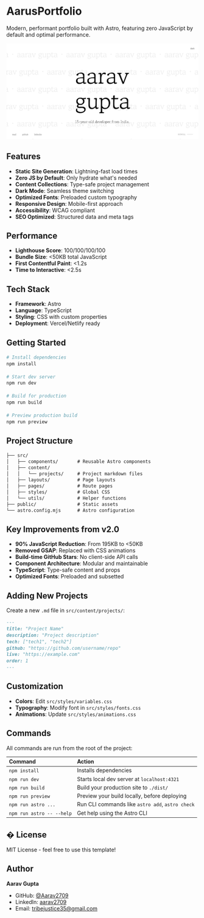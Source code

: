 # AarusPortfolio

Modern, performant portfolio built with Astro, featuring zero JavaScript by default and optimal performance.

<p align="center">
  <img src="image.png" alt="AarusPortfolio Banner" />
</p>

## Features

- **Static Site Generation**: Lightning-fast load times
- **Zero JS by Default**: Only hydrate what's needed
- **Content Collections**: Type-safe project management
- **Dark Mode**: Seamless theme switching
- **Optimized Fonts**: Preloaded custom typography
- **Responsive Design**: Mobile-first approach
- **Accessibility**: WCAG compliant
- **SEO Optimized**: Structured data and meta tags

## Performance

- **Lighthouse Score**: 100/100/100/100
- **Bundle Size**: <50KB total JavaScript
- **First Contentful Paint**: <1.2s
- **Time to Interactive**: <2.5s

## Tech Stack

- **Framework**: Astro
- **Language**: TypeScript
- **Styling**: CSS with custom properties
- **Deployment**: Vercel/Netlify ready

##  Getting Started

```bash
# Install dependencies
npm install

# Start dev server
npm run dev

# Build for production
npm run build

# Preview production build
npm run preview
```

## Project Structure

```
├── src/
│   ├── components/       # Reusable Astro components
│   ├── content/
│   │   └── projects/     # Project markdown files
│   ├── layouts/          # Page layouts
│   ├── pages/            # Route pages
│   ├── styles/           # Global CSS
│   └── utils/            # Helper functions
├── public/               # Static assets
└── astro.config.mjs      # Astro configuration
```

## Key Improvements from v2.0

- **90% JavaScript Reduction**: From 195KB to <50KB
- **Removed GSAP**: Replaced with CSS animations
- **Build-time GitHub Stars**: No client-side API calls
- **Component Architecture**: Modular and maintainable
- **TypeScript**: Type-safe content and props
- **Optimized Fonts**: Preloaded and subsetted

## Adding New Projects

Create a new `.md` file in `src/content/projects/`:

```markdown
---
title: "Project Name"
description: "Project description"
tech: ["tech1", "tech2"]
github: "https://github.com/username/repo"
live: "https://example.com"
order: 1
---
```

## Customization

- **Colors**: Edit `src/styles/variables.css`
- **Typography**: Modify font in `src/styles/fonts.css`
- **Animations**: Update `src/styles/animations.css`

## Commands

All commands are run from the root of the project:

| Command                   | Action                                           |
| :------------------------ | :----------------------------------------------- |
| `npm install`             | Installs dependencies                            |
| `npm run dev`             | Starts local dev server at `localhost:4321`      |
| `npm run build`           | Build your production site to `./dist/`          |
| `npm run preview`         | Preview your build locally, before deploying     |
| `npm run astro ...`       | Run CLI commands like `astro add`, `astro check` |
| `npm run astro -- --help` | Get help using the Astro CLI                     |

## � License

MIT License - feel free to use this template!

## Author

**Aarav Gupta**

- GitHub: [@Aarav2709](https://github.com/Aarav2709)
- LinkedIn: [aarav2709](https://linkedin.com/in/aarav2709)
- Email: tribejustice35@gmail.com
